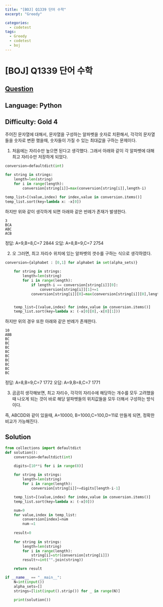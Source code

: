 ```yaml
---
title: "[BOJ] Q1339 단어 수학"
excerpt: "Greedy"

categories:
  - codetest
tags:
  - Greedy
  - codetest
  - boj
---
```

# [BOJ] Q1339 단어 수학
## [Question](https://www.acmicpc.net/problem/1339)
## Language: Python
## Difficulty: Gold 4

주어진 문자열에 대해서, 문자열을 구성하는 알파벳을 숫자로 치환해서, 각각의 문자열들을 숫자로 변환 했을때, 숫자들이 가질 수 있는 최대값을 구하는 문제이다.

1. 처음에는 자리수만 높으면 된다고 생각했다. 그래서 아래와 같이 각 알파벳에 대해 최고 자리수만 저장하게 되었다.

```python
conversion=defaultdict(int)
    
for string in strings:
    length=len(string)
    for i in range(length):
        conversion[string[i]]=max(conversion[string[i]],length-i)

temp_list=[(value,index) for index,value in conversion.items()]
temp_list.sort(key=lambda x: -x[0])
```

하지만 위와 같이 생각하게 되면 아래와 같은 반례가 존재가 발생한다.

```
3
BCA
ABC
ACB
```

정답: A=9,B=8,C=7 2844
오답: A=8,B=9,C=7 2754

2. 오 그러면, 최고 자리수 위치에 있는 알파벳의 갯수를 구하는 식으로 생각하였다.

```python
conversion={alphabet : [0,1] for alphabet in set(alpha_sets)}
    
    for string in strings:
        length=len(string)
        for i in range(length):
            if length-i == conversion[string[i]][0]:
                conversion[string[i]][1]+=1
            conversion[string[i]][0]=max(conversion[string[i]][0],length-i)


    temp_list=[(value,index) for index,value in conversion.items()]
    temp_list.sort(key=lambda x: (-x[0][0],-x[0][1]))
```

하지만 위의 경우 또한 아래와 같은 반례가 존재한다.

```
10
ABB
BC
BC
BC
BC
BC
BC
BC
BC
BC
```

정답: A=8,B=9,C=7 1772
오답: A=9,B=8,C=7 1771

3. 곰곰히 생각해보면, 최고 자리수, 각각의 자리수에 해당하는 개수를 모두 고려했을 때 나오게 되는 것이 바로 해당 알파벳들의 위치값들을 모두 더해서 구성하는 방식이다.

즉, ABCDD와 같이 있을때, A=10000, B=1000,C=100,D=11로 만들게 되면, 정확한 비교가 가능해진다.

## Solution

```python
from collections import defaultdict
def solution():
    conversion=defaultdict(int)

    digits=[10**i for i in range(8)]
    
    for string in strings:
        length=len(string)
        for i in range(length):
            conversion[string[i]]+=digits[length-i-1]

    temp_list=[(value,index) for index,value in conversion.items()]
    temp_list.sort(key=lambda x: (-x[0]))

    num=9
    for value,index in temp_list:
        conversion[index]=num
        num-=1
    
    result=0
    
    for string in strings:
        length=len(string)
        for i in range(length):
            string[i]=str(conversion[string[i]])
        result+=int("".join(string))

    return result 

if __name__ == "__main__":
    N=int(input())
    alpha_sets=[]
    strings=[list(input().strip()) for _ in range(N)]
    
    print(solution())
```

